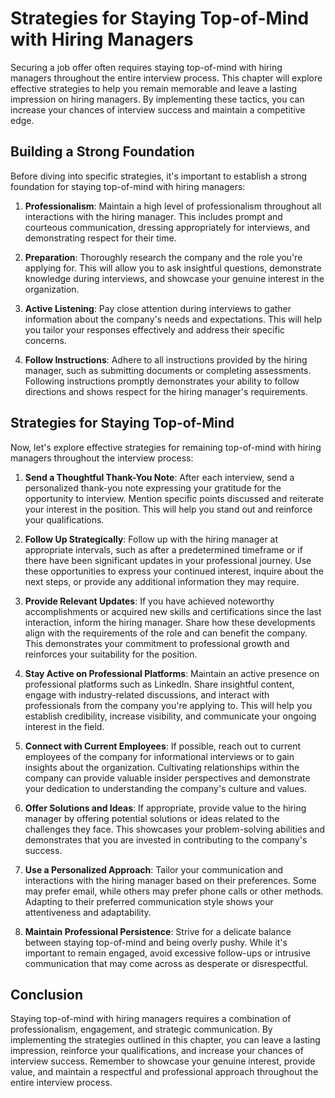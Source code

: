 Strategies for Staying Top-of-Mind with Hiring Managers
================================================================

Securing a job offer often requires staying top-of-mind with hiring managers throughout the entire interview process. This chapter will explore effective strategies to help you remain memorable and leave a lasting impression on hiring managers. By implementing these tactics, you can increase your chances of interview success and maintain a competitive edge.

**Building a Strong Foundation**
--------------------------------

Before diving into specific strategies, it's important to establish a strong foundation for staying top-of-mind with hiring managers:

1. **Professionalism**: Maintain a high level of professionalism throughout all interactions with the hiring manager. This includes prompt and courteous communication, dressing appropriately for interviews, and demonstrating respect for their time.

2. **Preparation**: Thoroughly research the company and the role you're applying for. This will allow you to ask insightful questions, demonstrate knowledge during interviews, and showcase your genuine interest in the organization.

3. **Active Listening**: Pay close attention during interviews to gather information about the company's needs and expectations. This will help you tailor your responses effectively and address their specific concerns.

4. **Follow Instructions**: Adhere to all instructions provided by the hiring manager, such as submitting documents or completing assessments. Following instructions promptly demonstrates your ability to follow directions and shows respect for the hiring manager's requirements.

**Strategies for Staying Top-of-Mind**
--------------------------------------

Now, let's explore effective strategies for remaining top-of-mind with hiring managers throughout the interview process:

1. **Send a Thoughtful Thank-You Note**: After each interview, send a personalized thank-you note expressing your gratitude for the opportunity to interview. Mention specific points discussed and reiterate your interest in the position. This will help you stand out and reinforce your qualifications.

2. **Follow Up Strategically**: Follow up with the hiring manager at appropriate intervals, such as after a predetermined timeframe or if there have been significant updates in your professional journey. Use these opportunities to express your continued interest, inquire about the next steps, or provide any additional information they may require.

3. **Provide Relevant Updates**: If you have achieved noteworthy accomplishments or acquired new skills and certifications since the last interaction, inform the hiring manager. Share how these developments align with the requirements of the role and can benefit the company. This demonstrates your commitment to professional growth and reinforces your suitability for the position.

4. **Stay Active on Professional Platforms**: Maintain an active presence on professional platforms such as LinkedIn. Share insightful content, engage with industry-related discussions, and interact with professionals from the company you're applying to. This will help you establish credibility, increase visibility, and communicate your ongoing interest in the field.

5. **Connect with Current Employees**: If possible, reach out to current employees of the company for informational interviews or to gain insights about the organization. Cultivating relationships within the company can provide valuable insider perspectives and demonstrate your dedication to understanding the company's culture and values.

6. **Offer Solutions and Ideas**: If appropriate, provide value to the hiring manager by offering potential solutions or ideas related to the challenges they face. This showcases your problem-solving abilities and demonstrates that you are invested in contributing to the company's success.

7. **Use a Personalized Approach**: Tailor your communication and interactions with the hiring manager based on their preferences. Some may prefer email, while others may prefer phone calls or other methods. Adapting to their preferred communication style shows your attentiveness and adaptability.

8. **Maintain Professional Persistence**: Strive for a delicate balance between staying top-of-mind and being overly pushy. While it's important to remain engaged, avoid excessive follow-ups or intrusive communication that may come across as desperate or disrespectful.

**Conclusion**
--------------

Staying top-of-mind with hiring managers requires a combination of professionalism, engagement, and strategic communication. By implementing the strategies outlined in this chapter, you can leave a lasting impression, reinforce your qualifications, and increase your chances of interview success. Remember to showcase your genuine interest, provide value, and maintain a respectful and professional approach throughout the entire interview process.
